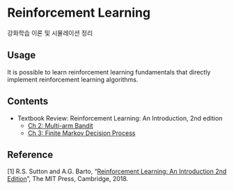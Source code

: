 # Reinforcement Learning
강화학습 이론 및 시뮬레이션 정리

## Usage
It is possible to learn reinforcement learning fundamentals that directly implement reinforcement learning algorithms.

## Contents
- Textbook Review: Reinforcement Learning: An Introduction, 2nd edition
    - [Ch 2: Multi-arm Bandit](https://github.com/TitusChoi/Reinforcement_Learning/blob/master/Textbook(Reinforcement_Learning_An_Introduction)_Review/Ch2_Multi-arm_Bandit_WJ.pdf)
    - [Ch 3: Finite Markov Decision Process](https://github.com/TitusChoi/Reinforcement_Learning/blob/master/Textbook(Reinforcement_Learning_An_Introduction)_Review/Ch3_Finite_Markov_Decision_Process_DD.pdf)

## Reference
[1] R.S. Sutton and A.G. Barto, “[Reinforcement Learning: An Introduction 2nd Edition](https://web.stanford.edu/class/psych209/Readings/SuttonBartoIPRLBook2ndEd.pdf)”, The MIT Press, Cambridge, 2018.
